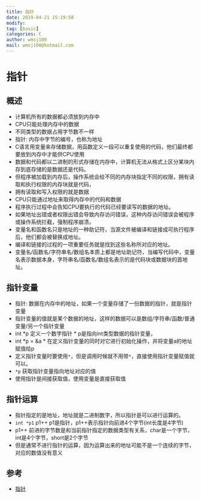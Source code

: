 ```yaml
---
title: 指针
date: 2019-04-21 15:19:58	
modify: 
tag: [basic]
categories: C 
author: wmsj100
mail: wmsj100@hotmail.com
---
```


# 指针

## 概述
- 计算机所有的数据都必须放到内存中
- CPU只能处理内存中的数据
- 不同类型的数据占用字节数不一样
- 指针: 内存中字节的编号，也称为地址
- C语言用变量来存储数据，用函数定义一段可以重复使用的代码，他们最终都要放到内存中才能供CPU使用
- 数据和代码都以二进制的形式存储在内存中，计算机无法从格式上区分某块内存到底存储的是数据还是代码。
- 但程序被加载到内存后，操作系统会给不同的内存块指定不同的权限，拥有读取和执行权限的内存块就是代码，
- 拥有读取和写入权限的就是数据
- CPU只能通过地址来取得内存中的代码和数据
- 程序执行过程中会告知CPU要执行的代码已经要读写的数据的地址。
- 如果地址出错或者权限出错会导致内存访问错误，这种内存访问错误会被程序或操作系统拦截，强制程序崩溃。
- 变量名和函数名只是地址的一种助记符，当源文件被编译和链接成可执行程序后，他们都会被替换成地址。
- 编译和链接的过程的一项重要任务就是找到这些名称所对应的地址。
- 变量名/函数名/字符串名/数组名本质上都是地址助记符，当编写代码中，变量名表示数据本身，字符串名/函数名/数组名表示的是代码块或数据块的首地址。

## 指针变量
- 指针: 数据在内存中的地址，如果一个变量存储了一份数据的指针，就是指针变量
- 指针变量的值就是某个数据的地址，这样的数据可以是数组/字符串/函数/普通变量/另一个指针变量
- int *p 定义一个数字指针 \* p是指向int类型数据的指针变量，
- int *p = &a \* 在定义指针变量的同时对它进行初始化操作，并将变量a的地址赋值给p
- 定义指针变量时要使用`*`，但是调用时候就不用带`*`，直接使用指针变量赋值就可以。
- `*p` 获取指针变量指向地址对应的值
- 使用指针是间接获取值，使用变量是直接获取值

## 指针运算
- 指针指定的是地址，地址就是二进制数字，所以指针是可以进行运算的。
- `int *p1` p1++ p1是指针，p1++表示指针向前进4个字节(int长度是4字节)
- p1++ 前进的字节数是和当前指针指定的数据类型有关系，char是一个字节，int是4个字节，short是2个字节
- 但是通常不进行指针的运算，因为运算出来的地址可能不是一个连续的字节，对应的数值没有意义


## 参考
- [指针](http://c.biancheng.net/cpp/html/71.html)

